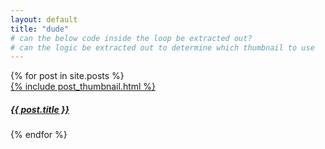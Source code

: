```yaml
---
layout: default
title: "dude"
# can the below code inside the loop be extracted out?
# can the logic be extracted out to determine which thumbnail to use
---
```


<section class="col-sm-9 content blogroll">
  {% for post in site.posts %}
  <a href="{{ post.url }}">
    <article class="card bg-dark text-white mb-5 post">
    {% include post_thumbnail.html %}
      <div class="card-img-overlay">
        <h5 class="card-title text-right">{{ post.title }}</h5>
      </div>
    </article>
  </a>
  {% endfor %}
</section>

